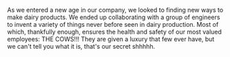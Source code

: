 As we entered a new age in our company, we looked to finding new ways to make dairy products. We ended up collaborating with a group of engineers to invent a variety of things never before seen in dairy production. Most of which, thankfully enough, ensures the health and safety of our most valued employees: THE COWS!!! They are given a luxury that few ever have, but we can't tell you what it is, that's our secret shhhhh.
